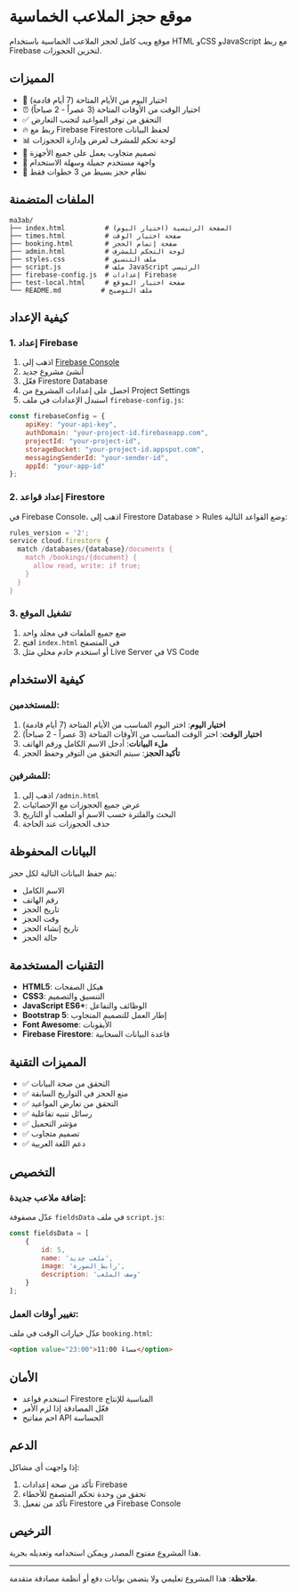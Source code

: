 # موقع حجز الملاعب الخماسية

موقع ويب كامل لحجز الملاعب الخماسية باستخدام HTML وCSS وJavaScript مع ربط Firebase لتخزين الحجوزات.

## المميزات

- 📅 اختيار اليوم من الأيام المتاحة (7 أيام قادمة)
- ⏰ اختيار الوقت من الأوقات المتاحة (3 عصراً - 2 صباحاً)
- ✅ التحقق من توفر المواعيد لتجنب التعارض
- 🔥 ربط مع Firebase Firestore لحفظ البيانات
- 📊 لوحة تحكم للمشرف لعرض وإدارة الحجوزات
- 📱 تصميم متجاوب يعمل على جميع الأجهزة
- 🎨 واجهة مستخدم جميلة وسهلة الاستخدام
- 🚀 نظام حجز بسيط من 3 خطوات فقط

## الملفات المتضمنة

```
ma3ab/
├── index.html          # الصفحة الرئيسية (اختيار اليوم)
├── times.html          # صفحة اختيار الوقت
├── booking.html        # صفحة إتمام الحجز
├── admin.html          # لوحة التحكم للمشرف
├── styles.css          # ملف التنسيق
├── script.js           # ملف JavaScript الرئيسي
├── firebase-config.js  # إعدادات Firebase
├── test-local.html     # صفحة اختبار الموقع
└── README.md          # ملف التوضيح
```

## كيفية الإعداد

### 1. إعداد Firebase

1. اذهب إلى [Firebase Console](https://console.firebase.google.com/)
2. أنشئ مشروع جديد
3. فعّل Firestore Database
4. احصل على إعدادات المشروع من Project Settings
5. استبدل الإعدادات في ملف `firebase-config.js`:

```javascript
const firebaseConfig = {
    apiKey: "your-api-key",
    authDomain: "your-project-id.firebaseapp.com",
    projectId: "your-project-id",
    storageBucket: "your-project-id.appspot.com",
    messagingSenderId: "your-sender-id",
    appId: "your-app-id"
};
```

### 2. إعداد قواعد Firestore

في Firebase Console، اذهب إلى Firestore Database > Rules وضع القواعد التالية:

```javascript
rules_version = '2';
service cloud.firestore {
  match /databases/{database}/documents {
    match /bookings/{document} {
      allow read, write: if true;
    }
  }
}
```

### 3. تشغيل الموقع

1. ضع جميع الملفات في مجلد واحد
2. افتح `index.html` في المتصفح
3. أو استخدم خادم محلي مثل Live Server في VS Code

## كيفية الاستخدام

### للمستخدمين:

1. **اختيار اليوم**: اختر اليوم المناسب من الأيام المتاحة (7 أيام قادمة)
2. **اختيار الوقت**: اختر الوقت المناسب من الأوقات المتاحة (3 عصراً - 2 صباحاً)
3. **ملء البيانات**: أدخل الاسم الكامل ورقم الهاتف
4. **تأكيد الحجز**: سيتم التحقق من التوفر وحفظ الحجز

### للمشرفين:

1. اذهب إلى `/admin.html`
2. عرض جميع الحجوزات مع الإحصائيات
3. البحث والفلترة حسب الاسم أو الملعب أو التاريخ
4. حذف الحجوزات عند الحاجة

## البيانات المحفوظة

يتم حفظ البيانات التالية لكل حجز:

- الاسم الكامل
- رقم الهاتف
- تاريخ الحجز
- وقت الحجز
- تاريخ إنشاء الحجز
- حالة الحجز

## التقنيات المستخدمة

- **HTML5**: هيكل الصفحات
- **CSS3**: التنسيق والتصميم
- **JavaScript ES6+**: الوظائف والتفاعل
- **Bootstrap 5**: إطار العمل للتصميم المتجاوب
- **Font Awesome**: الأيقونات
- **Firebase Firestore**: قاعدة البيانات السحابية

## المميزات التقنية

- ✅ التحقق من صحة البيانات
- ✅ منع الحجز في التواريخ السابقة
- ✅ التحقق من تعارض المواعيد
- ✅ رسائل تنبيه تفاعلية
- ✅ مؤشر التحميل
- ✅ تصميم متجاوب
- ✅ دعم اللغة العربية

## التخصيص

### إضافة ملاعب جديدة:

عدّل مصفوفة `fieldsData` في ملف `script.js`:

```javascript
const fieldsData = [
    {
        id: 5,
        name: 'ملعب جديد',
        image: 'رابط_الصورة',
        description: 'وصف الملعب'
    }
];
```

### تغيير أوقات العمل:

عدّل خيارات الوقت في ملف `booking.html`:

```html
<option value="23:00">11:00 مساءً</option>
```

## الأمان

- استخدم قواعد Firestore المناسبة للإنتاج
- فعّل المصادقة إذا لزم الأمر
- احم مفاتيح API الحساسة

## الدعم

إذا واجهت أي مشاكل:

1. تأكد من صحة إعدادات Firebase
2. تحقق من وحدة تحكم المتصفح للأخطاء
3. تأكد من تفعيل Firestore في Firebase Console

## الترخيص

هذا المشروع مفتوح المصدر ويمكن استخدامه وتعديله بحرية.

---

**ملاحظة**: هذا المشروع تعليمي ولا يتضمن بوابات دفع أو أنظمة مصادقة متقدمة.

